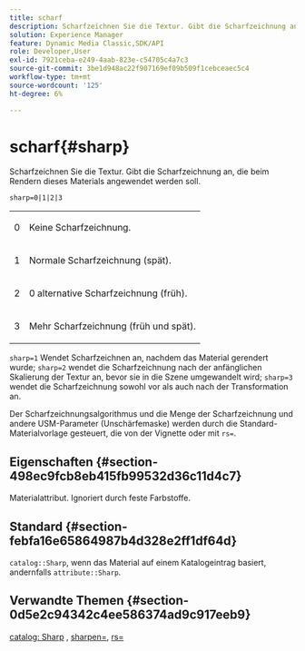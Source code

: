 ```yaml
---
title: scharf
description: Scharfzeichnen Sie die Textur. Gibt die Scharfzeichnung an, die beim Rendern dieses Materials angewendet werden soll.
solution: Experience Manager
feature: Dynamic Media Classic,SDK/API
role: Developer,User
exl-id: 7921ceba-e249-4aab-823e-c54705c4a7c3
source-git-commit: 3be1d948ac22f907169ef09b509f1cebceaec5c4
workflow-type: tm+mt
source-wordcount: '125'
ht-degree: 6%

---
```


# scharf{#sharp}

Scharfzeichnen Sie die Textur. Gibt die Scharfzeichnung an, die beim Rendern dieses Materials angewendet werden soll.

`sharp=0|1|2|3`

<table id="simpletable_04B4EAA7CE7D4ED48A61A50CD001388F"> 
 <tr class="strow"> 
  <td class="stentry"> <p>0 </p> </td> 
  <td class="stentry"> <p>Keine Scharfzeichnung. </p> </td> 
 </tr> 
 <tr class="strow"> 
  <td class="stentry"> <p>1 </p> </td> 
  <td class="stentry"> <p>Normale Scharfzeichnung (spät). </p> </td> 
 </tr> 
 <tr class="strow"> 
  <td class="stentry"> <p>2 </p> </td> 
  <td class="stentry"> <p>0 alternative Scharfzeichnung (früh). </p> </td> 
 </tr> 
 <tr class="strow"> 
  <td class="stentry"> <p>3 </p> </td> 
  <td class="stentry"> <p>Mehr Scharfzeichnung (früh und spät). </p> </td> 
 </tr> 
</table>

`sharp=1` Wendet Scharfzeichnen an, nachdem das Material gerendert wurde; `sharp=2` wendet die Scharfzeichnung nach der anfänglichen Skalierung der Textur an, bevor sie in die Szene umgewandelt wird; `sharp=3` wendet die Scharfzeichnung sowohl vor als auch nach der Transformation an.

Der Scharfzeichnungsalgorithmus und die Menge der Scharfzeichnung und andere USM-Parameter (Unschärfemaske) werden durch die Standard-Materialvorlage gesteuert, die von der Vignette oder mit `rs=`.

## Eigenschaften {#section-498ec9fcb8eb415fb99532d36c11d4c7}

Materialattribut. Ignoriert durch feste Farbstoffe.

## Standard {#section-febfa16e65864987b4d328e2ff1df64d}

`catalog::Sharp`, wenn das Material auf einem Katalogeintrag basiert, andernfalls `attribute::Sharp`.

## Verwandte Themen {#section-0d5e2c94342c4ee586374ad9c917eeb9}

[catalog: Sharp](../../../../../ir-api/material-cat/image-rendering-api-ref/c-ir-material-catalog/c-ir-material-data-reference/r-ir-sharp-dataref.md#reference-f79a14bd52474dfd8495115d398a30d0) , [sharpen=](../../../../../ir-api/http-protocol/image-rendering-api-ref/c-ir-http-protocol-ref/c-ir-http-protocol-command-reference/r-ir-http-sharpen.md#reference-13034d22d176483cb99ccafc2a4f6a6e), [rs=](../../../../../ir-api/http-protocol/image-rendering-api-ref/c-ir-http-protocol-ref/c-ir-http-protocol-command-reference/r-ir-rs.md#reference-d20cefaaa6cd4f449d1591c87959b4cf)
